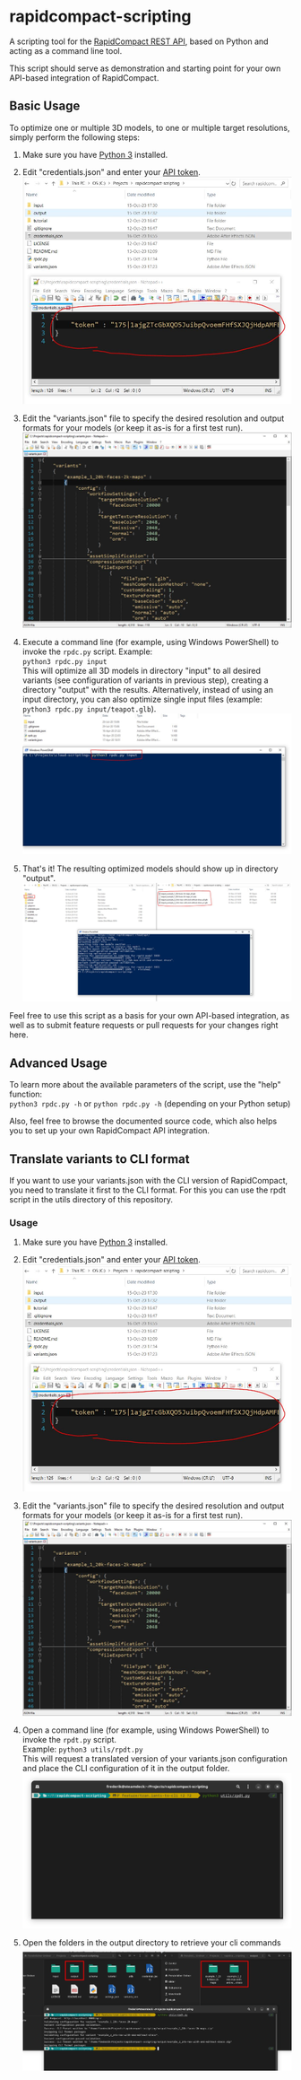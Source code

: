 # rapidcompact-scripting
A scripting tool for the [RapidCompact REST API](https://api.rapidcompact.com/docs), based on Python and acting as a command line tool.

This script should serve as demonstration and starting point for your own API-based integration of RapidCompact.


## Basic Usage
To optimize one or multiple 3D models, to one or multiple target resolutions, simply perform the following steps:

1. Make sure you have [Python 3](https://www.python.org/) installed.

2. Edit "credentials.json" and enter your [API token](https://app.rapidcompact.com/app/api-tokens).  
  ![Illustration of Step 2](/tutorial/quick-intro/images/step2.JPG)

3. Edit the "variants.json" file to specify the desired resolution and output formats for your models (or keep it as-is for a first test run).  
  ![Illustration of Step 3](/tutorial/quick-intro/images/step3.JPG)

4. Execute a command line (for example, using Windows PowerShell) to invoke the `rpdc.py` script.
   Example:  
   `python3 rpdc.py input`     
   This will optimize all 3D models in directory "input" to all desired variants (see configuration of variants in previous step), creating a directory "output" with the results. 
   Alternatively, instead of using an input directory, you can also optimize single input files (example: `python3 rpdc.py input/teapot.glb`).  
   ![Illustration of Step 4](/tutorial/quick-intro/images/step4.JPG)
   
 5. That's it! The resulting optimized models should show up in directory "output".  
   ![Illustration of Step 5](/tutorial/quick-intro/images/finished.JPG)
 
 Feel free to use this script as a basis for your own API-based integration, as well as to submit feature requests or pull requests for your changes right here.
 
 
## Advanced Usage
To learn more about the available parameters of the script, use the "help" function:  
`python3 rpdc.py -h` or `python rpdc.py -h` (depending on your Python setup) 

Also, feel free to browse the documented source code, which also helps you to set up your own RapidCompact API integration.

## Translate variants to CLI format
If you want to use your variants.json with the CLI version of RapidCompact, you need to translate it first to the CLI format.
For this you can use the rpdt script in the utils directory of this repository.

### Usage
1. Make sure you have [Python 3](https://www.python.org/) installed.

2. Edit "credentials.json" and enter your [API token](https://app.rapidcompact.com/app/api-tokens).  
  ![Illustration of Step 2](/tutorial/quick-intro/images/step2.JPG)

3. Edit the "variants.json" file to specify the desired resolution and output formats for your models (or keep it as-is for a first test run).  
  ![Illustration of Step 3](/tutorial/quick-intro/images/step3.JPG)
4. Open a command line (for example, using Windows PowerShell) to invoke the `rpdt.py` script.     
   Example:
   `python3 utils/rpdt.py`     
   This will request a translated version of your variants.json configuration and place the CLI configuration of it in the output folder.    
   ![Illustration of Step 4](/tutorial/quick-intro/images/rpdt.png)
5. Open the folders in the output directory to retrieve your cli commands    
   ![Illustration of Step 4](/tutorial/quick-intro/images/rpdtOutput.jpg)